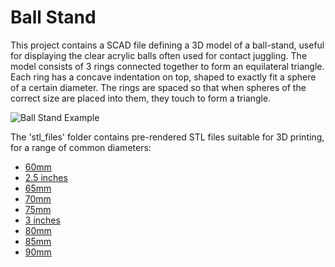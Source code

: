 # Ball Stand

This project contains a SCAD file defining a 3D model of a ball-stand, useful for displaying the clear acrylic balls often used for contact juggling. The model consists of 3 rings connected together to form an equilateral triangle. Each ring has a concave indentation on top, shaped to exactly fit a sphere of a certain diameter. The rings are spaced so that when spheres of the correct size are placed into them, they touch to form a triangle.

![Ball Stand Example](http://url/to/img.png)

The 'stl_files' folder contains pre-rendered STL files suitable for 3D printing, for a range of common diameters:

* [60mm](https://github.com/codebox/ball_stand/blob/main/stl_files/ball_stand_60_mm.stl)
* [2.5 inches](https://github.com/codebox/ball_stand/blob/main/stl_files/ball_stand_2_point_5_inches.stl)
* [65mm](https://github.com/codebox/ball_stand/blob/main/stl_files/ball_stand_65_mm.stl)
* [70mm](https://github.com/codebox/ball_stand/blob/main/stl_files/ball_stand_70_mm.stl)
* [75mm](https://github.com/codebox/ball_stand/blob/main/stl_files/ball_stand_75_mm.stl)
* [3 inches](https://github.com/codebox/ball_stand/blob/main/stl_files/ball_stand_3_inches.stl)
* [80mm](https://github.com/codebox/ball_stand/blob/main/stl_files/ball_stand_80_mm.stl)
* [85mm](https://github.com/codebox/ball_stand/blob/main/stl_files/ball_stand_85_mm.stl)
* [90mm](https://github.com/codebox/ball_stand/blob/main/stl_files/ball_stand_90_mm.stl)



